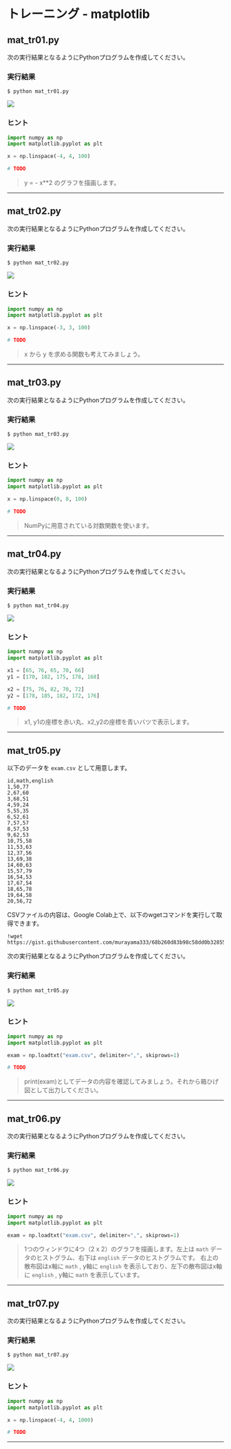 # トレーニング - matplotlib

## mat_tr01.py

次の実行結果となるようにPythonプログラムを作成してください。

### 実行結果

``` text
$ python mat_tr01.py
```

![](img/02/mat_tr01.png?a)

### ヒント

``` python
import numpy as np
import matplotlib.pyplot as plt

x = np.linspace(-4, 4, 100)

# TODO
```

> y = - x**2 のグラフを描画します。

---

## mat_tr02.py

次の実行結果となるようにPythonプログラムを作成してください。

### 実行結果

``` text
$ python mat_tr02.py
```

![](img/02/mat_tr02.png?a)

### ヒント

``` python
import numpy as np
import matplotlib.pyplot as plt

x = np.linspace(-3, 3, 100)

# TODO
```

> x から y を求める関数も考えてみましょう。

---

## mat_tr03.py

次の実行結果となるようにPythonプログラムを作成してください。

### 実行結果

``` text
$ python mat_tr03.py
```

![](img/02/mat_tr03.png?a)

### ヒント

``` python
import numpy as np
import matplotlib.pyplot as plt

x = np.linspace(0, 8, 100)

# TODO
```

> NumPyに用意されている対数関数を使います。

---

## mat_tr04.py

次の実行結果となるようにPythonプログラムを作成してください。

### 実行結果

``` text
$ python mat_tr04.py
```

![](img/02/mat_tr04.png)

### ヒント

``` python
import numpy as np
import matplotlib.pyplot as plt

x1 = [65, 76, 65, 70, 66]
y1 = [170, 182, 175, 178, 168]

x2 = [75, 76, 82, 70, 72]
y2 = [178, 185, 182, 172, 176]

# TODO
```

> x1, y1の座標を赤い丸、x2,y2の座標を青いバツで表示します。

---

## mat_tr05.py

以下のデータを `exam.csv` として用意します。

```csv
id,math,english
1,50,77
2,67,60
3,68,51
4,59,24
5,55,35
6,52,61
7,57,57
8,57,53
9,62,53
10,75,58
11,53,63
12,37,56
13,69,38
14,60,63
15,57,79
16,54,53
17,67,54
18,65,78
19,64,58
20,56,72
```

CSVファイルの内容は、Google Colab上で、以下のwgetコマンドを実行して取得できます。

```text
!wget https://gist.githubusercontent.com/murayama333/68b260d83b98c58dd0b328550e7504a0/raw/5a92368cead833690349148c4c146f9d38518c8a/exam.csv
```


次の実行結果となるようにPythonプログラムを作成してください。

### 実行結果

``` text
$ python mat_tr05.py
```

![](img/02/mat_tr05.png)

### ヒント

``` python
import numpy as np
import matplotlib.pyplot as plt

exam = np.loadtxt("exam.csv", delimiter=",", skiprows=1)

# TODO
```

> print(exam)としてデータの内容を確認してみましょう。それから箱ひげ図として出力してください。

---

## mat_tr06.py

次の実行結果となるようにPythonプログラムを作成してください。

### 実行結果

``` text
$ python mat_tr06.py
```

![](img/02/mat_tr06.png)

### ヒント

``` python
import numpy as np
import matplotlib.pyplot as plt

exam = np.loadtxt("exam.csv", delimiter=",", skiprows=1)

```

> 1つのウィンドウに4つ（2 x 2）のグラフを描画します。左上は `math` データのヒストグラム、右下は `english` データのヒストグラムです。 右上の散布図はx軸に `math` , y軸に `english` を表示しており、左下の散布図はx軸に `english` , y軸に `math` を表示しています。

---

## mat_tr07.py

次の実行結果となるようにPythonプログラムを作成してください。

### 実行結果

``` text
$ python mat_tr07.py
```

![](img/02/mat_tr07.png)

### ヒント

``` python
import numpy as np
import matplotlib.pyplot as plt

x = np.linspace(-4, 4, 1000)

# TODO
```

---
